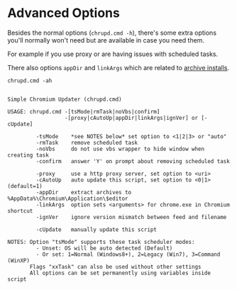 # Advanced Options

Besides the normal options (`chrupd.cmd -h`), there's some extra options you'll normally won't need but are available in case you need them.

For example if you use proxy or are having issues with scheduled tasks.

There also options `appDir` and `linkArgs` which are related to [archive installs](/docs/Archives.md).

`chrupd.cmd -ah`

``` text

Simple Chromium Updater (chrupd.cmd)

USAGE: chrupd.cmd -[tsMode|rmTask|noVbs|confirm]
                  -[proxy|cAutoUp|appDir|linkArgs|ignVer] or [-cUpdate]

         -tsMode    *see NOTES below* set option to <1|2|3> or "auto"
         -rmTask    remove scheduled task
         -noVbs     do not use vbs wrapper to hide window when creating task
         -confirm   answer 'Y' on prompt about removing scheduled task

         -proxy     use a http proxy server, set option to <uri>
         -cAutoUp   auto update this script, set option to <0|1> (default=1)
         -appDir    extract archives to %AppData%\Chromium\Application\$editor
         -linkArgs  option sets <arguments> for chrome.exe in Chromium shortcut
         -ignVer    ignore version mismatch between feed and filename

         -cUpdate   manually update this script

NOTES: Option "tsMode" supports these task scheduler modes:
         - Unset: OS will be auto detected (Default)
         - Or set: 1=Normal (Windows8+), 2=Legacy (Win7), 3=Command (WinXP)
       Flags "xxTask" can also be used without other settings
       All options can be set permanently using variables inside script

```
